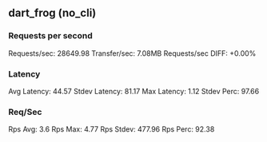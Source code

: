 ## dart_frog (no_cli)
### Requests per second
Requests/sec: 28649.98
Transfer/sec: 7.08MB
Requests/sec DIFF: +0.00%
### Latency
Avg Latency: 44.57
Stdev Latency: 81.17
Max Latency: 1.12
Stdev Perc: 97.66
### Req/Sec
Rps Avg: 3.6
Rps Max: 4.77
Rps Stdev: 477.96
Rps Perc: 92.38